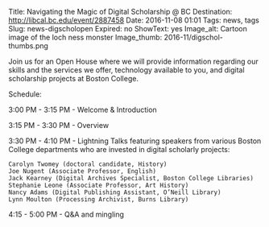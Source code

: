 Title: Navigating the Magic of Digital Scholarship @ BC
Destination: http://libcal.bc.edu/event/2887458
Date: 2016-11-08 01:01 
Tags: news, tags 
Slug: news-digscholopen
Expired: no
ShowText: yes
Image_alt: Cartoon image of the loch ness monster
Image_thumb: 2016-11/digschol-thumbs.png

Join us for an Open House where we will provide information regarding our skills and the services we offer, technology available to you, and digital scholarship projects at Boston College.

Schedule:

3:00 PM - 3:15 PM - Welcome & Introduction

3:15 PM - 3:30 PM - Overview

3:30 PM - 4:10 PM - Lightning Talks featuring speakers from various Boston College departments who are invested in digital scholarly projects:

    Carolyn Twomey (doctoral candidate, History)
    Joe Nugent (Associate Professor, English)
    Jack Kearney (Digital Archives Specialist, Boston College Libraries)
    Stephanie Leone (Associate Professor, Art History)
    Nancy Adams (Digital Publishing Assistant, O’Neill Library)
    Lynn Moulton (Processing Archivist, Burns Library)

4:15 - 5:00 PM - Q&A and mingling
